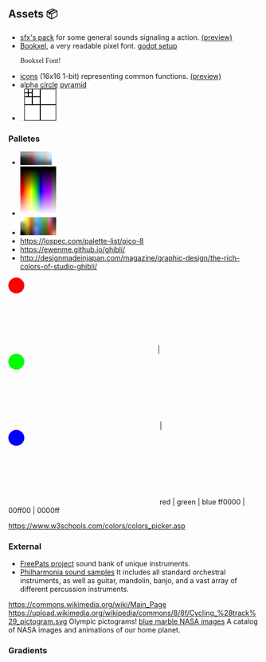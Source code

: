  <style>
@font-face { font-family: Bookxel; src: url('Bookxel.ttf'); } 
</style>

## Assets 📦

- [sfx's pack](sound.zip) for some general sounds signaling a action. [(preview)](sounds.ogg)
- [Bookxel](bookxel.ttf), a very readable pixel font. [godot setup](bookxel_godot.zip) <p style="font-family:JuneBug;">Bookxel Font!<p>
- [icons](icon.zip) (16x16 1-bit) representing common functions. [(preview)](icons.png)
- alpha [circle](alpha_circle.png) [pyramid](alpha_pyramid.png)
- ![striped pattern](striped_pattern.png)
![power squares](power_squares.png)

### Palletes
- <img src="spirited_away.png" width=63 height=27 alt="spirited away">
- <img alt="rainbow dark light" src="rainbow_dark_light.png" width=72 height=99>
- <img alt="pallete orderning" src="h_pallete_v_light_condition.png" width=72 heigh = 27>
- <https://lospec.com/palette-list/pico-8>
- <https://ewenme.github.io/ghibli/>
- <http://designmadeinjapan.com/magazine/graphic-design/the-rich-colors-of-studio-ghibli/>

<svg><rect width="32" height="32" rx="20" ry="20" style="fill:#ff0000"/></svg>|<svg><rect width="32" height="32" rx="20" ry="20" style="fill:#00ff00"/></svg> |<svg><rect width="32" height="32" rx="20" ry="20" style="fill:#0000ff"/></svg>
red | green | blue
ff0000 | 00ff00 | 0000ff

<https://www.w3schools.com/colors/colors_picker.asp>
### External

- [FreePats project](https://freepats.zenvoid.org/index.html) sound bank of unique instruments.
- [Philharmonia sound samples](https://philharmonia.co.uk/resources/sound-samples/) It includes all standard orchestral instruments, as well as guitar, mandolin, banjo, and a vast array of different percussion instruments.

<https://commons.wikimedia.org/wiki/Main_Page>
<https://upload.wikimedia.org/wikipedia/commons/8/8f/Cycling_%28track%29_pictogram.svg>
Olympic pictograms!
[blue marble NASA images](https://visibleearth.nasa.gov/collection/1484/blue-marble) A catalog of NASA images and animations of our home planet.

### Gradients

